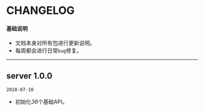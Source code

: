 # CHANGELOG

#### 基础说明

  * 文档本身对所有包进行更新说明。
  * 每周都会进行日常`bug`修复。

---

## server 1.0.0

`2018-07-10`

  - 初始化*36*个基础API。